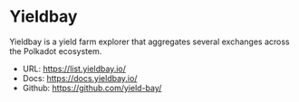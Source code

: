 # Yieldbay

Yieldbay is a yield farm explorer that aggregates several exchanges across the Polkadot ecosystem.

- URL: https://list.yieldbay.io/
- Docs: https://docs.yieldbay.io/
- Github: https://github.com/yield-bay/